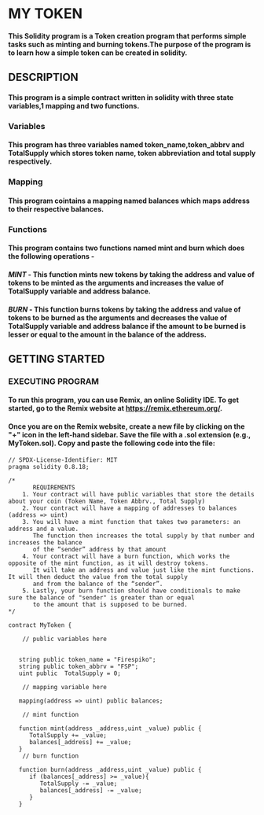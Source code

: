 #  **MY TOKEN**

#### This Solidity program is a Token creation program that performs simple tasks such as minting and burning tokens.The purpose of the program is to learn how a simple token can be created in solidity.

## **DESCRIPTION**

#### This program is a simple contract written in solidity with three state variables,1 mapping and two functions.
### **Variables** 
#### This program has three variables named token_name,token_abbrv and TotalSupply which stores token name, token abbreviation and total supply respectively.
### **Mapping** 
#### This program cointains a mapping named balances which maps address to their respective balances.
### **Functions**
#### This program contains two functions named mint and burn which does the following operations -

#### *MINT* - This function mints new tokens by taking the address and value of tokens to be minted as the arguments and increases the  value of TotalSupply variable and  address balance.
#### *BURN* - This function burns  tokens by taking the address and value of tokens to be burned as the arguments and decreases the  value of TotalSupply variable and  address balance if the amount to be burned is lesser or equal to the amount in the balance of the address.

## **GETTING STARTED**
### **EXECUTING PROGRAM**
#### To run this program, you can use Remix, an online Solidity IDE. To get started, go to the Remix website at https://remix.ethereum.org/.
#### Once you are on the Remix website, create a new file by clicking on the "+" icon in the left-hand sidebar. Save the file with a .sol extension (e.g., MyToken.sol). Copy and paste the following code into the file:
```
// SPDX-License-Identifier: MIT
pragma solidity 0.8.18;

/*
       REQUIREMENTS
    1. Your contract will have public variables that store the details about your coin (Token Name, Token Abbrv., Total Supply)
    2. Your contract will have a mapping of addresses to balances (address => uint)
    3. You will have a mint function that takes two parameters: an address and a value. 
       The function then increases the total supply by that number and increases the balance 
       of the “sender” address by that amount
    4. Your contract will have a burn function, which works the opposite of the mint function, as it will destroy tokens. 
       It will take an address and value just like the mint functions. It will then deduct the value from the total supply 
       and from the balance of the “sender”.
    5. Lastly, your burn function should have conditionals to make sure the balance of "sender" is greater than or equal 
       to the amount that is supposed to be burned.
*/

contract MyToken {

    // public variables here
   
   
   string public token_name = "Firespiko";
   string public token_abbrv = "FSP";
   uint public  TotalSupply = 0;
   
    // mapping variable here
   
   mapping(address => uint) public balances;
   
    // mint function
   
   function mint(address _address,uint _value) public {
      TotalSupply += _value;
      balances[_address] += _value;
   }
    // burn function
   
   function burn(address _address,uint _value) public {
      if (balances[_address] >= _value){
         TotalSupply -= _value;
         balances[_address] -= _value;
      }     
   }
```
